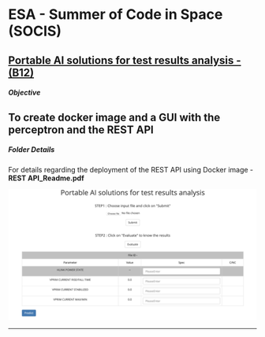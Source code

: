 # ESA - Summer of Code in Space (SOCIS)
## [Portable AI solutions for test results analysis - (B12)](https://socis.esa.int/projects/)



##### Objective

To create docker image and a GUI with the perceptron and the REST API
---

##### Folder Details

For details regarding the deployment of the REST API using Docker image - **REST API_Readme.pdf**

![Alt text](GUI_image.png?raw=true " GUI of the Perceptron")
 

<!-- ![What is this](GUI_image.png) -->
---
